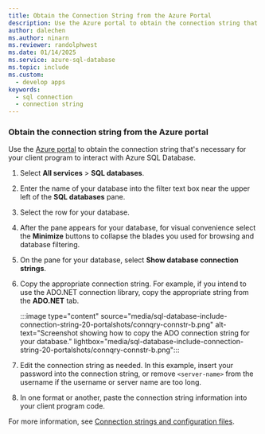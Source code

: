 ```yaml
---
title: Obtain the Connection String from the Azure Portal
description: Use the Azure portal to obtain the connection string that's necessary for your client program to interact with Azure SQL Database.
author: dalechen
ms.author: ninarn
ms.reviewer: randolphwest
ms.date: 01/14/2025
ms.service: azure-sql-database
ms.topic: include
ms.custom:
  - develop apps
keywords:
  - sql connection
  - connection string
---
```


### Obtain the connection string from the Azure portal

Use the [Azure portal](https://portal.azure.com/) to obtain the connection string that's necessary for your client program to interact with Azure SQL Database.

1. Select **All services** > **SQL databases**.

1. Enter the name of your database into the filter text box near the upper left of the **SQL databases** pane.

1. Select the row for your database.

1. After the pane appears for your database, for visual convenience select the **Minimize** buttons to collapse the blades you used for browsing and database filtering.

1. On the pane for your database, select **Show database connection strings**.

1. Copy the appropriate connection string. For example, if you intend to use the ADO.NET connection library, copy the appropriate string from the **ADO.NET** tab.

   :::image type="content" source="media/sql-database-include-connection-string-20-portalshots/connqry-connstr-b.png" alt-text="Screenshot showing how to copy the ADO connection string for your database." lightbox="media/sql-database-include-connection-string-20-portalshots/connqry-connstr-b.png":::

1. Edit the connection string as needed. In this example, insert your password into the connection string, or remove `<server-name>` from the username if the username or server name are too long.

1. In one format or another, paste the connection string information into your client program code.

For more information, see [Connection strings and configuration files](/dotnet/framework/data/adonet/connection-strings-and-configuration-files).

<!--
These three includes/ files are a sequenced set, but you can pick and choose:

includes/sql-database-include-connection-string-20-portalshots.md
includes/sql-database-include-connection-string-30-compare.md
includes/sql-database-include-connection-string-40-config.md
-->
